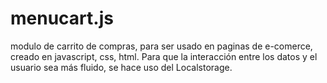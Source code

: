 # menucart.js
modulo de carrito de compras, para ser usado en paginas de e-comerce, creado en javascript, css, html.
Para que la interacción entre los datos y el usuario sea más fluido, se hace uso del Localstorage.
